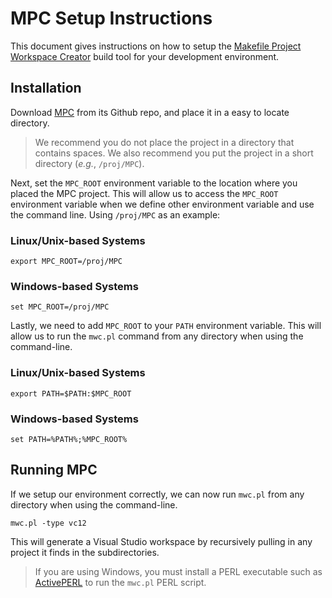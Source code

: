 MPC Setup Instructions
=========================

This document gives instructions on how to setup the 
[Makefile Project Workspace Creator](https://github.com/DOCGroup/MPC) build 
tool for your development environment. 

Installation
-------------

Download [MPC](https://github.com/DOCGroup/MPC) from its Github repo, and place
it in a easy to locate directory.

> We recommend you do not place the project in a directory that contains spaces. We
> also recommend you put the project in a short directory (_e.g._, `/proj/MPC`).

Next, set the `MPC_ROOT` environment variable to the location where you placed
the MPC project. This will allow us to access the `MPC_ROOT` environment variable
when we define other environment variable and use the command line. Using `/proj/MPC` 
as an example:

### Linux/Unix-based Systems

    export MPC_ROOT=/proj/MPC
    
### Windows-based Systems

    set MPC_ROOT=/proj/MPC

Lastly, we need to add `MPC_ROOT` to your `PATH` environment variable. This will
allow us to run the `mwc.pl` command from any directory when using the command-line.

### Linux/Unix-based Systems

    export PATH=$PATH:$MPC_ROOT
    
### Windows-based Systems

    set PATH=%PATH%;%MPC_ROOT%
    
Running MPC
-------------    

If we setup our environment correctly, we can now run `mwc.pl` from any directory
when using the command-line.

    mwc.pl -type vc12
    
This will generate a Visual Studio workspace by recursively pulling in any project it
finds in the subdirectories.

> If you are using Windows, you must install a PERL executable such as 
> [ActivePERL](https://www.activestate.com/products/activeperl/) to run the `mwc.pl` PERL 
> script.   
